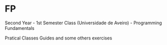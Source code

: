 # FP
Second Year - 1st Semester Class (Universidade de Aveiro) - Programming Fundamentals

Pratical Classes Guides and some others exercises
